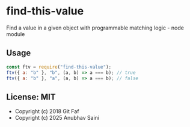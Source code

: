 # find-this-value

Find a value in a given object with programmable matching logic - node module

## Usage

```javascript
const ftv = require("find-this-value");
ftv({ a: "b" }, "b", (a, b) => a === b); // true
ftv({ a: "b" }, "a", (a, b) => a === b); // false
```

## License: MIT

- Copyright (c) 2018 Git Faf  
- Copyright (c) 2025 Anubhav Saini
